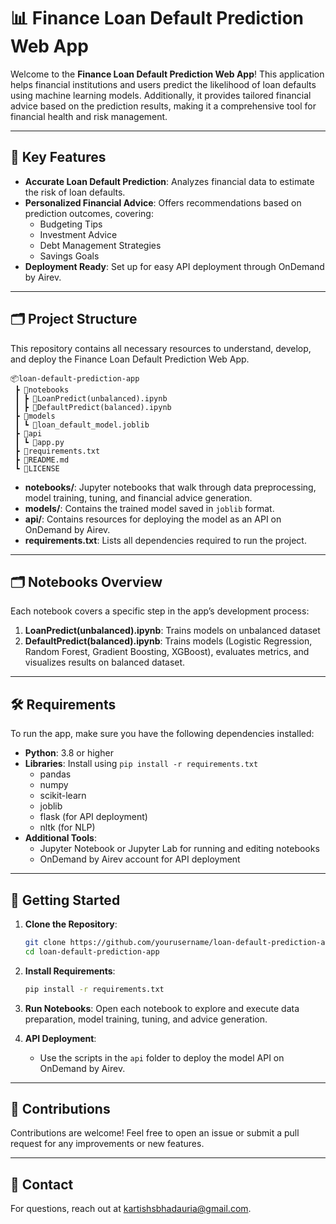 # 📊 Finance Loan Default Prediction Web App

Welcome to the **Finance Loan Default Prediction Web App**! This application helps financial institutions and users predict the likelihood of loan defaults using machine learning models. Additionally, it provides tailored financial advice based on the prediction results, making it a comprehensive tool for financial health and risk management.

---

## 🌟 Key Features

- **Accurate Loan Default Prediction**: Analyzes financial data to estimate the risk of loan defaults.
- **Personalized Financial Advice**: Offers recommendations based on prediction outcomes, covering:
  - Budgeting Tips
  - Investment Advice
  - Debt Management Strategies
  - Savings Goals
- **Deployment Ready**: Set up for easy API deployment through OnDemand by Airev.

---

## 🗂️ Project Structure

This repository contains all necessary resources to understand, develop, and deploy the Finance Loan Default Prediction Web App.

```plaintext
📦loan-default-prediction-app
 ┣ 📂notebooks
 ┃ ┣ 📜LoanPredict(unbalanced).ipynb
 ┃ ┣ 📜DefaultPredict(balanced).ipynb
 ┣ 📂models
 ┃ ┗ 📜loan_default_model.joblib
 ┣ 📂api
 ┃ ┗ 📜app.py
 ┣ 📜requirements.txt
 ┣ 📜README.md
 ┗ 📜LICENSE
```

- **notebooks/**: Jupyter notebooks that walk through data preprocessing, model training, tuning, and financial advice generation.
- **models/**: Contains the trained model saved in `joblib` format.
- **api/**: Contains resources for deploying the model as an API on OnDemand by Airev.
- **requirements.txt**: Lists all dependencies required to run the project.

---

## 🗂️ Notebooks Overview

Each notebook covers a specific step in the app’s development process:

1. **LoanPredict(unbalanced).ipynb**: Trains models on unbalanced dataset
2. **DefaultPredict(balanced).ipynb**: Trains models (Logistic Regression, Random Forest, Gradient Boosting, XGBoost), evaluates metrics, and visualizes results on balanced dataset.

---

## 🛠️ Requirements

To run the app, make sure you have the following dependencies installed:

- **Python**: 3.8 or higher
- **Libraries**: Install using `pip install -r requirements.txt`
  - pandas
  - numpy
  - scikit-learn
  - joblib
  - flask (for API deployment)
  - nltk (for NLP)
- **Additional Tools**:
  - Jupyter Notebook or Jupyter Lab for running and editing notebooks
  - OnDemand by Airev account for API deployment

---

## 🚀 Getting Started

1. **Clone the Repository**:
   ```bash
   git clone https://github.com/yourusername/loan-default-prediction-app.git
   cd loan-default-prediction-app
   ```

2. **Install Requirements**:
   ```bash
   pip install -r requirements.txt
   ```

3. **Run Notebooks**: Open each notebook to explore and execute data preparation, model training, tuning, and advice generation.

4. **API Deployment**:
   - Use the scripts in the `api` folder to deploy the model API on OnDemand by Airev.

---

## 💬 Contributions

Contributions are welcome! Feel free to open an issue or submit a pull request for any improvements or new features.

---

## 📧 Contact

For questions, reach out at [kartishsbhadauria@gmail.com](mailto:kartishsbhadauria@gmail.com).
